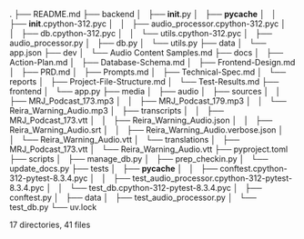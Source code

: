 .
├── README.md
├── backend
│   ├── __init__.py
│   ├── __pycache__
│   │   ├── __init__.cpython-312.pyc
│   │   ├── audio_processor.cpython-312.pyc
│   │   ├── db.cpython-312.pyc
│   │   └── utils.cpython-312.pyc
│   ├── audio_processor.py
│   ├── db.py
│   └── utils.py
├── data
│   └── app.json
├── dev
│   └── Audio Content Samples.md
├── docs
│   ├── Action-Plan.md
│   ├── Database-Schema.md
│   ├── Frontend-Design.md
│   ├── PRD.md
│   ├── Prompts.md
│   ├── Technical-Spec.md
│   └── reports
│       ├── Project-File-Structure.md
│       └── Test-Results.md
├── frontend
│   └── app.py
├── media
│   ├── audio
│   ├── sources
│   │   ├── MRJ_Podcast_173.mp3
│   │   ├── MRJ_Podcast_179.mp3
│   │   └── Reira_Warning_Audio.mp3
│   ├── transcripts
│   │   ├── MRJ_Podcast_173.vtt
│   │   ├── Reira_Warning_Audio.json
│   │   ├── Reira_Warning_Audio.srt
│   │   ├── Reira_Warning_Audio.verbose.json
│   │   └── Reira_Warning_Audio.vtt
│   └── translations
│       ├── MRJ_Podcast_173.vtt
│       └── Reira_Warning_Audio.vtt
├── pyproject.toml
├── scripts
│   ├── manage_db.py
│   ├── prep_checkin.py
│   └── update_docs.py
├── tests
│   ├── __pycache__
│   │   ├── conftest.cpython-312-pytest-8.3.4.pyc
│   │   ├── test_audio_processor.cpython-312-pytest-8.3.4.pyc
│   │   └── test_db.cpython-312-pytest-8.3.4.pyc
│   ├── conftest.py
│   ├── data
│   ├── test_audio_processor.py
│   └── test_db.py
└── uv.lock

17 directories, 41 files

